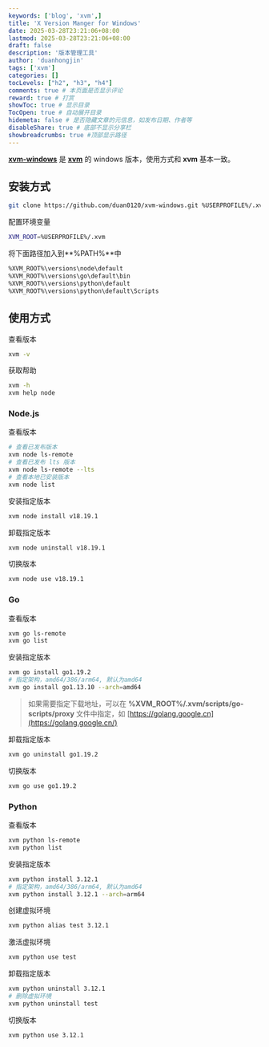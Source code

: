 ```yaml
---
keywords: ['blog', 'xvm',]
title: 'X Version Manger for Windows'
date: 2025-03-28T23:21:06+08:00
lastmod: 2025-03-28T23:21:06+08:00
draft: false
description: '版本管理工具'
author: 'duanhongjin'
tags: ['xvm']
categories: []
tocLevels: ["h2", "h3", "h4"]
comments: true # 本页面是否显示评论
reward: true # 打赏
showToc: true # 显示目录
TocOpen: true # 自动展开目录
hidemeta: false # 是否隐藏文章的元信息，如发布日期、作者等
disableShare: true # 底部不显示分享栏
showbreadcrumbs: true #顶部显示路径
---
```


[**xvm-windows**](https://github.com/duan0120/xvm-windows) 是 [**xvm**](../xvm) 的 windows 版本，使用方式和 **xvm** 基本一致。

## 安装方式

```bash
git clone https://github.com/duan0120/xvm-windows.git %USERPROFILE%/.xvm
```

配置环境变量

```bash
XVM_ROOT=%USERPROFILE%/.xvm
```

将下面路径加入到**%PATH%**中

```bash
%XVM_ROOT%\versions\node\default
%XVM_ROOT%\versions\go\default\bin
%XVM_ROOT%\versions\python\default
%XVM_ROOT%\versions\python\default\Scripts
```

## 使用方式

查看版本

```bash
xvm -v
```

获取帮助

```bash
xvm -h
xvm help node
```

### Node.js

查看版本

```bash
# 查看已发布版本
xvm node ls-remote
# 查看已发布 lts 版本
xvm node ls-remote --lts
# 查看本地已安装版本
xvm node list
```

安装指定版本

```bash
xvm node install v18.19.1
```

卸载指定版本

```bash
xvm node uninstall v18.19.1
```

切换版本

```bash
xvm node use v18.19.1
```

### Go

查看版本

```bash
xvm go ls-remote
xvm go list
```

安装指定版本

```bash
xvm go install go1.19.2
# 指定架构，amd64/386/arm64, 默认为amd64
xvm go install go1.13.10 --arch=amd64
```

> 如果需要指定下载地址，可以在 **%XVM_ROOT%/.xvm/scripts/go-scripts/proxy** 文件中指定，如 [https://golang.google.cn](https://golang.google.cn/)

卸载指定版本

```bash
xvm go uninstall go1.19.2
```

切换版本

```bash
xvm go use go1.19.2
```

### Python

查看版本

```bash
xvm python ls-remote
xvm python list
```

安装指定版本

```bash
xvm python install 3.12.1
# 指定架构，amd64/386/arm64, 默认为amd64
xvm python install 3.12.1 --arch=arm64
```

创建虚拟环境

```bash
xvm python alias test 3.12.1
```

激活虚拟环境

```bash
xvm python use test
```

卸载指定版本

```bash
xvm python uninstall 3.12.1
# 删除虚拟环境
xvm python uninstall test
```

切换版本

```bash
xvm python use 3.12.1
```
